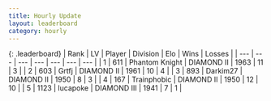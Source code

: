 ```yaml
---
title: Hourly Update
layout: leaderboard
category: hourly
---
```


{: .leaderboard}
| Rank | LV | Player | Division | Elo | Wins | Losses |
| --- | --- | --- | --- | --- | --- | --- |
| <span data-change="3">1</span> | 611 | <span title="ID: 742939">Phantom Knight</span> | DIAMOND II | <span data-change="14">1963</span> | <span data-change="5">11</span> | <span data-change="2">3</span> |
| <span data-change="0">2</span> | 603 | <span title="ID: 742306">Grtfj</span> | DIAMOND II | <span data-change="0">1961</span> | <span data-change="0">10</span> | <span data-change="0">4</span> |
| <span data-change="0">3</span> | 893 | <span title="ID: 694036">Darkim27</span> | DIAMOND II | <span data-change="0">1950</span> | <span data-change="0">8</span> | <span data-change="0">3</span> |
| <span data-change="-3">4</span> | 167 | <span title="ID: 744981">Trainphobic</span> | DIAMOND II | <span data-change="-50">1950</span> | <span data-change="3">12</span> | <span data-change="7">10</span> |
| <span data-change="0">5</span> | 1123 | <span title="ID: 41925">lucapoke</span> | DIAMOND III | <span data-change="0">1941</span> | <span data-change="0">7</span> | <span data-change="0">1</span> |